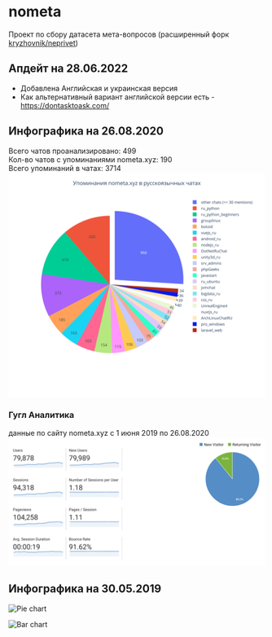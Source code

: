 # nometa
Проект по сбору датасета мета-вопросов
(расширенный форк [kryzhovnik/neprivet](https://github.com/kryzhovnik/neprivet))

## Апдейт на 28.06.2022
* Добавлена Английская и украинская версия
* Как альтернативный вариант английской версии есть - https://dontasktoask.com/
## Инфографика на 26.08.2020
Всего чатов проанализировано: 499 <br>
Кол-во чатов с упоминаниями nometa.xyz: 190 <br>
Всего упоминаний в чатах: 3714
![](pie_plot_2020.svg?raw=true "Pie chart")

### Гугл Аналитика
данные по сайту nometa.xyz с 1 июня 2019 по 26.08.2020
![](google_analytics.png?raw=true "google analytics")

## Инфографика на 30.05.2019

![](mentions.png?raw=true "Pie chart")


![](occur.png?raw=true "Bar chart")
